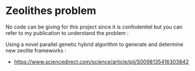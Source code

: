 # Zeolithes problem
 No code can be giving for this project since it is confodentiel but you can refer to my publication to understand the problem :

Using a novel parallel genetic hybrid algorithm to generate and determine new zeolite frameworks :
- https://www.sciencedirect.com/science/article/pii/S0098135416303842
